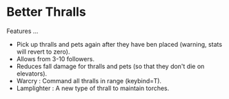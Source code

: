 # Better Thralls

Features ...

- Pick up thralls and pets again after they have ben placed (warning, stats will revert to zero).
- Allows from 3-10 followers.
- Reduces fall damage for thralls and pets (so that they don't die on elevators).
- Warcry : Command all thralls in range (keybind=T).
- Lamplighter : A new type of thrall to maintain torches.
